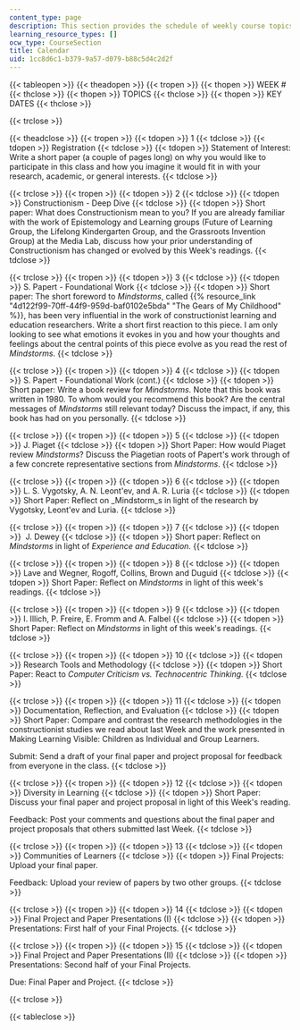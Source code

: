 ```yaml
---
content_type: page
description: This section provides the schedule of weekly course topics and key dates.
learning_resource_types: []
ocw_type: CourseSection
title: Calendar
uid: 1cc8d6c1-b379-9a57-d079-b88c5d4c2d2f
---
```


{{< tableopen >}}
{{< theadopen >}}
{{< tropen >}}
{{< thopen >}}
WEEK #
{{< thclose >}}
{{< thopen >}}
TOPICS
{{< thclose >}}
{{< thopen >}}
KEY DATES
{{< thclose >}}

{{< trclose >}}

{{< theadclose >}}
{{< tropen >}}
{{< tdopen >}}
1
{{< tdclose >}}
{{< tdopen >}}
Registration
{{< tdclose >}}
{{< tdopen >}}
Statement of Interest: Write a short paper (a couple of pages long) on why you would like to participate in this class and how you imagine it would fit in with your research, academic, or general interests.
{{< tdclose >}}

{{< trclose >}}
{{< tropen >}}
{{< tdopen >}}
2
{{< tdclose >}}
{{< tdopen >}}
Constructionism - Deep Dive
{{< tdclose >}}
{{< tdopen >}}
Short paper: What does Constructionism mean to you? If you are already familiar with the work of Epistemology and Learning groups (Future of Learning Group, the Lifelong Kindergarten Group, and the Grassroots Invention Group) at the Media Lab, discuss how your prior understanding of Constructionism has changed or evolved by this Week's readings.
{{< tdclose >}}

{{< trclose >}}
{{< tropen >}}
{{< tdopen >}}
3
{{< tdclose >}}
{{< tdopen >}}
S. Papert - Foundational Work
{{< tdclose >}}
{{< tdopen >}}
Short paper: The short foreword to _Mindstorms_, called {{% resource_link "4d122f99-70ff-44f9-959d-baf0102e5bda" "The Gears of My Childhood" %}}, has been very influential in the work of constructionist learning and education researchers. Write a short first reaction to this piece. I am only looking to see what emotions it evokes in you and how your thoughts and feelings about the central points of this piece evolve as you read the rest of _Mindstorms_.
{{< tdclose >}}

{{< trclose >}}
{{< tropen >}}
{{< tdopen >}}
4
{{< tdclose >}}
{{< tdopen >}}
S. Papert - Foundational Work (cont.)
{{< tdclose >}}
{{< tdopen >}}
Short paper: Write a book review for _Mindstorms_. Note that this book was written in 1980. To whom would you recommend this book? Are the central messages of _Mindstorms_ still relevant today? Discuss the impact, if any, this book has had on you personally.
{{< tdclose >}}

{{< trclose >}}
{{< tropen >}}
{{< tdopen >}}
5
{{< tdclose >}}
{{< tdopen >}}
J. Piaget
{{< tdclose >}}
{{< tdopen >}}
Short Paper: How would Piaget review _Mindstorms_? Discuss the Piagetian roots of Papert's work through of a few concrete representative sections from _Mindstorms_.
{{< tdclose >}}

{{< trclose >}}
{{< tropen >}}
{{< tdopen >}}
6
{{< tdclose >}}
{{< tdopen >}}
L. S. Vygotsky, A. N. Leont'ev, and A. R. Luria
{{< tdclose >}}
{{< tdopen >}}
Short Paper: Reflect on _Mindstorm_s in light of the research by Vygotsky, Leont'ev and Luria.
{{< tdclose >}}

{{< trclose >}}
{{< tropen >}}
{{< tdopen >}}
7
{{< tdclose >}}
{{< tdopen >}}
 J. Dewey
{{< tdclose >}}
{{< tdopen >}}
Short paper: Reflect on _Mindstorms_ in light of _Experience and Education_.
{{< tdclose >}}

{{< trclose >}}
{{< tropen >}}
{{< tdopen >}}
8
{{< tdclose >}}
{{< tdopen >}}
Lave and Wegner, Rogoff, Collins, Brown and Duguid
{{< tdclose >}}
{{< tdopen >}}
Short Paper: Reflect on _Mindstorms_ in light of this week's readings.
{{< tdclose >}}

{{< trclose >}}
{{< tropen >}}
{{< tdopen >}}
9
{{< tdclose >}}
{{< tdopen >}}
I. Illich, P. Freire, E. Fromm and A. Falbel
{{< tdclose >}}
{{< tdopen >}}
Short Paper: Reflect on _Mindstorms_ in light of this week's readings.
{{< tdclose >}}

{{< trclose >}}
{{< tropen >}}
{{< tdopen >}}
10
{{< tdclose >}}
{{< tdopen >}}
Research Tools and Methodology
{{< tdclose >}}
{{< tdopen >}}
Short Paper: React to _Computer Criticism vs. Technocentric Thinking._
{{< tdclose >}}

{{< trclose >}}
{{< tropen >}}
{{< tdopen >}}
11
{{< tdclose >}}
{{< tdopen >}}
Documentation, Reflection, and Evaluation
{{< tdclose >}}
{{< tdopen >}}
Short Paper: Compare and contrast the research methodologies in the constructionist studies we read about last Week and the work presented in Making Learning Visible: Children as Individual and Group Learners.  
  
Submit: Send a draft of your final paper and project proposal for feedback from everyone in the class.
{{< tdclose >}}

{{< trclose >}}
{{< tropen >}}
{{< tdopen >}}
12
{{< tdclose >}}
{{< tdopen >}}
Diversity in Learning
{{< tdclose >}}
{{< tdopen >}}
Short Paper: Discuss your final paper and project proposal in light of this Week's reading.  
  
Feedback: Post your comments and questions about the final paper and project proposals that others submitted last Week.
{{< tdclose >}}

{{< trclose >}}
{{< tropen >}}
{{< tdopen >}}
13
{{< tdclose >}}
{{< tdopen >}}
Communities of Learners
{{< tdclose >}}
{{< tdopen >}}
Final Projects: Upload your final paper.  
  
Feedback: Upload your review of papers by two other groups.
{{< tdclose >}}

{{< trclose >}}
{{< tropen >}}
{{< tdopen >}}
14
{{< tdclose >}}
{{< tdopen >}}
Final Project and Paper Presentations (I)
{{< tdclose >}}
{{< tdopen >}}
Presentations: First half of your Final Projects.
{{< tdclose >}}

{{< trclose >}}
{{< tropen >}}
{{< tdopen >}}
15
{{< tdclose >}}
{{< tdopen >}}
Final Project and Paper Presentations (II)
{{< tdclose >}}
{{< tdopen >}}
Presentations: Second half of your Final Projects.  
  
Due: Final Paper and Project.
{{< tdclose >}}

{{< trclose >}}

{{< tableclose >}}